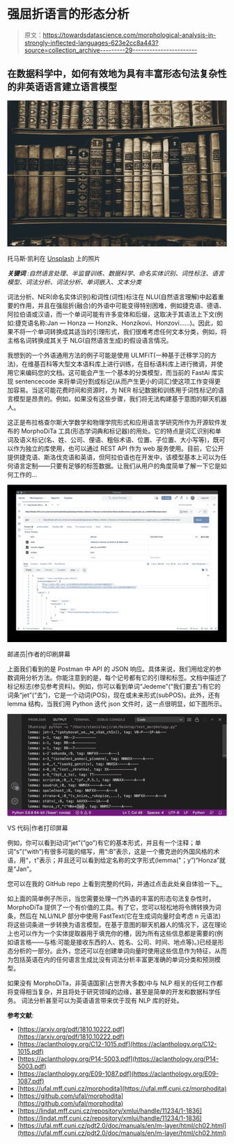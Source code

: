 # 强屈折语言的形态分析

> 原文：<https://towardsdatascience.com/morphological-analysis-in-strongly-inflected-languages-623e2cc8a443?source=collection_archive---------29----------------------->

## 在数据科学中，如何有效地为具有丰富形态句法复杂性的非英语语言建立语言模型

![](img/9dcc90ac8dd3c303de8f646a4efb5846.png)

托马斯·凯利在 [Unsplash](https://unsplash.com/s/photos/language?utm_source=unsplash&utm_medium=referral&utm_content=creditCopyText) 上的照片

***关键词*** *:自然语言处理、半监督训练、数据科学、命名实体识别、词性标注、语言模型、词法分析、词法分析、单词嵌入、文本分类*

词法分析、NER(命名实体识别)和词性(词性)标注在 NLU(自然语言理解)中起着重要的作用，并且在强屈折(融合)的外语中可能变得特别困难，例如捷克语、德语、阿拉伯语或汉语，而一个单词可能有许多变体和后缀，这取决于其语法上下文(例如:捷克语名称:Jan — Honza — Honzík、Honzíkovi、Honzovi……)。因此，如果不将一个单词转换成其适当的引理形式，我们很难考虑任何文本分类，例如，将主格名词转换成其关于 NLG(自然语言生成)的假设语言情况。

我想到的一个外语通用方法的例子可能是使用 ULMFiT(一种基于迁移学习的方法)，在维基百科等大型文本语料库上进行训练，在目标语料库上进行微调，并使用它来编码您的文档。这可能会产生一个基本的分类模型，而当前的 FastAi 库实现 sentencecode 来将单词分割成标记(从而产生更小的词汇)使这项工作变得更加容易。当这可能花费时间和资源时，为 NER 标记数据和训练用于词性标记的语言模型是昂贵的。例如，如果没有这些步骤，我们将无法构建基于意图的聊天机器人。

这正是布拉格查尔斯大学数学和物理学院形式和应用语言学研究所作为开源软件发布的 MorphoDiTa 工具(形态学词典和标记器)的用处。它的特点是词汇识别和单词及语义标记(名、姓、公司、俚语、粗俗术语、位置、子位置、大小写等)，既可以作为独立的库使用，也可以通过 REST API 作为 web 服务使用。目前，它公开提供捷克语、斯洛伐克语和英语，但阿拉伯语也在开发中，该模型基本上可以为任何语言定制——只要有足够的标签数据。让我们从用户的角度简单了解一下它是如何工作的…

![](img/9575c022098c603938d5ef746b357b4e.png)

邮递员|作者的印刷屏幕

上面我们看到的是 Postman 中 API 的 JSON 响应。具体来说，我们用给定的参数调用分析方法。你能注意到的是，每个记号都有它的引理和标签。文档中描述了标记标志(参见参考资料)。例如，你可以看到单词“Jedeme”(“我们要去”)有它的词条“jet”(“去”)，它是一个动词(POS)，现在或未来形式(subPOS)。此外，还有 lemma 结构，当我们用 Python 迭代 json 文件时，这一点很明显，如下图所示。

![](img/1e864c1bea12c61ea3d56d7009914daf.png)

VS 代码|作者打印屏幕

例如，你可以看到动词“jet”(“go”)有它的基本形式，并且有一个注释；单词“s”(“with”)有很多可能的缩写，用“:B”表示，这是一个撒克逊的外国风格的术语，用“，t”表示；并且还可以看到给定名称的文字形式(lemma("；y”)“Honza”就是“Jan”。

您可以在我的 GitHub repo 上看到完整的代码，并通过点击此处亲自体验一下[。](https://github.com/jirakst/morphodita_test/blob/main/test_morphology.py)

如上面的简单例子所示，当您需要处理一门外语的丰富的形态句法复杂性时，MorphoDiTa 提供了一个有价值的工具。有了它，您可以轻松地将令牌转换为词条，然后在 NLU/NLP 部分中使用 FastText(它在生成词向量时会考虑 n 元语法)将这些词条进一步转换为语言模型。在基于意图的聊天机器人的情况下，这在理论上也可以作为一个实体提取器用于填充你的槽，因为所有这些信息都是需要的(例如语言格——与格:可能是接收东西的人、姓名、公司、时间、地点等)。)已经是形态分析的一部分。此外，您还可以在创建单词向量时使用这些信息作为特征，从而为包括英语在内的任何语言生成比没有词法分析丰富更准确的单词分类和预测模型。

如果没有 MorphoDiTa，非英语国家(占世界大多数)中与 NLP 相关的任何工作都将变得相当复杂，并且将处于研究领域的边缘，甚至是简单的开发和数据科学任务。
词法分析甚至可以为英语语言带来优于现有 NLP 库的好处。

**参考文献**:

*   [https://arxiv.org/pdf/1810.10222.pdf](https://arxiv.org/pdf/1810.10222.pdf)
*   [https://aclanthology.org/C12-1015.pdf](https://aclanthology.org/C12-1015.pdf)
*   [https://aclanthology.org/P14-5003.pdf](https://aclanthology.org/P14-5003.pdf)
*   [https://aclanthology.org/E09-1087.pdf](https://aclanthology.org/E09-1087.pdf)
*   [https://ufal.mff.cuni.cz/morphodita](https://ufal.mff.cuni.cz/morphodita)
*   [https://github.com/ufal/morphodita](https://github.com/ufal/morphodita)
*   [https://lindat.mff.cuni.cz/repository/xmlui/handle/11234/1-1836](https://lindat.mff.cuni.cz/repository/xmlui/handle/11234/1-1836)
*   [https://ufal.mff.cuni.cz/pdt2.0/doc/manuals/en/m-layer/html/ch02.html](https://ufal.mff.cuni.cz/pdt2.0/doc/manuals/en/m-layer/html/ch02.html)